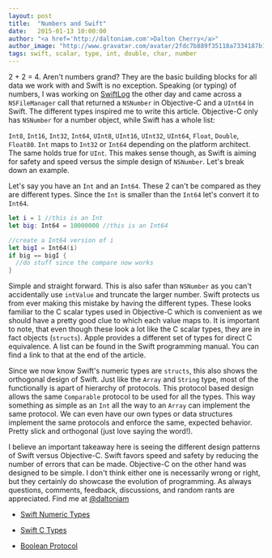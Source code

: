 ```yaml
---
layout: post
title:  "Numbers and Swift"
date:   2015-01-13 10:00:00
author: "<a href='http://daltoniam.com'>Dalton Cherry</a>"
author_image: "http://www.gravatar.com/avatar/2fdc7b889f35118a7334187b15c5b957.png?r=x&amp;s=320"
tags: swift, scalar, type, int, double, char, number
---
```


2 + 2 = 4. Aren't numbers grand? They are the basic building blocks for all data we work with and Swift is no exception. Speaking (or typing) of numbers, I was working on [SwiftLog](https://github.com/daltoniam/SwiftLog) the other day and came across a `NSFileManager` call that returned a `NSNumber` in Objective-C and a `UInt64` in Swift. The different types inspired me to write this article. Objective-C only has `NSNumber` for a number object, while Swift has a whole list:

`Int8`, `Int16`, `Int32`, `Int64`, `UInt8`, `UInt16`, `UInt32`, `UInt64`, `Float`, `Double`, `Float80`. `Int` maps to `Int32` or `Int64` depending on the platform architect. The same holds true for `UInt`. This makes sense though, as Swift is aiming for safety and speed versus the simple design of `NSNumber`. Let's break down an example.

Let's say you have an `Int` and an `Int64`. These 2 can't be compared as they are different types. Since the `Int` is smaller than the `Int64` let's convert it to `Int64`.

```swift
let i = 1 //this is an Int
let big: Int64 = 10000000 //this is an Int64

//create a Int64 version of i
let bigI = Int64(i)
if big == bigI {
  //do stuff since the compare now works
}
```

Simple and straight forward. This is also safer than `NSNumber` as you can't accidentally use `intValue` and truncate the larger number. Swift protects us from ever making this mistake by having the different types. These looks familiar to the C scalar types used in Objective-C which is convenient as we should have a pretty good clue to which each value maps to. It is important to note, that even though these look a lot like the C scalar types, they are in fact objects (`structs`). Apple provides a different set of types for direct C equivalence. A list can be found in the Swift programming manual. You can find a link to that at the end of the article.

Since we now know Swift's numeric types are `structs`, this also shows the orthogonal design of Swift. Just like the `Array` and `String` type, most of the functionally is apart of hierarchy of protocols. This protocol based design allows the same `Comparable` protocol to be used for all the types. This way something as simple as an `Int` all the way to an `Array` can implement the same protocol. We can even have our own types or data structures implement the same protocols and enforce the same, expected behavior. Pretty slick and orthogonal (just love saying the word!).

I believe an important takeaway here is seeing the different design patterns of Swift versus Objective-C. Swift favors speed and safety by reducing the number of errors that can be made. Objective-C on the other hand was designed to be simple. I don't think either one is necessarily wrong or right, but they certainly do showcase the evolution of programming. As always questions, comments, feedback, discussions, and random rants are appreciated. Find me at [@daltoniam](http://twitter.com/daltoniam)

- [Swift Numeric Types](https://developer.apple.com/library/ios/documentation/General/Reference/SwiftStandardLibraryReference/NumericTypes.html)

- [Swift C Types](https://developer.apple.com/library/ios/documentation/Swift/Conceptual/BuildingCocoaApps/InteractingWithCAPIs.html#//apple_ref/doc/uid/TP40014216-CH8-XID_11)

- [Boolean Protocol](https://developer.apple.com/swift/blog/?id=8)